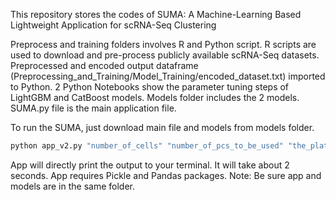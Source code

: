 This repository stores the codes of SUMA: A Machine-Learning Based Lightweight Application for scRNA-Seq Clustering


Preprocess and training folders involves R and Python script. R scripts are used to download and pre-process publicly available scRNA-Seq datasets.
Preprocessed and encoded output dataframe (Preprocessing_and_Training/Model_Training/encoded_dataset.txt) imported to Python.
2 Python Notebooks show the parameter tuning steps of LightGBM and CatBoost models.
Models folder includes the 2 models.
SUMA.py file is the main application file.

To run the SUMA, just download main file and models from models folder.


```bash
python app_v2.py "number_of_cells" "number_of_pcs_to_be_used" "the_platform_type(1 for Droplet, 0 for Spike-based)"
```

App will directly print the output to your terminal. It will take about 2 seconds.
App requires Pickle and Pandas packages. 
Note: Be sure app and models are in the same folder.
